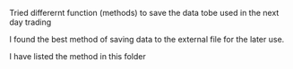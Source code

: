 Tried differernt function (methods) to save the data tobe used in the next day trading 

I found the best method of saving data to the external file for the later use.

I have listed the method in this folder 

